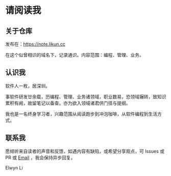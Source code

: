 # 请阅读我

## 关于仓库

发布在：https://note.likun.cc

在这个似曾相识的域名下，记录通识。内容范围：编程、管理、业务。

## 认识我

软件人一枚，居深圳。

事软件研发廿余载，历编程、管理、业务诸领域，职业数易，恐领域辗转，致知识累积有阙，故留笔记以备查。亦为欲入领域诸君供门径与提纲。

我也是一名终身学习者，兴趣范围从阅读跑步到冲泡咖啡，从软件编程到生活方式。

## 联系我
 
愿倾听来自读者的声音和反馈，如遇内容有缺陷，或希望分享观点，可 Issues 或 PR 或 [Email](mailto:likun@msn.cn?subject=Hello%20from%20YOUR_NAME) ，我会保持异步回复。

Elwyn Li
